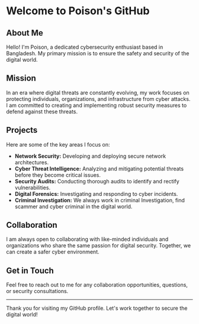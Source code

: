 # Welcome to Poison's GitHub

## About Me
Hello! I'm Poison, a dedicated cybersecurity enthusiast based in Bangladesh. My primary mission is to ensure the safety and security of the digital world.

## Mission
In an era where digital threats are constantly evolving, my work focuses on protecting individuals, organizations, and infrastructure from cyber attacks. I am committed to creating and implementing robust security measures to defend against these threats.

## Projects
Here are some of the key areas I focus on:
- **Network Security:** Developing and deploying secure network architectures.
- **Cyber Threat Intelligence:** Analyzing and mitigating potential threats before they become critical issues.
- **Security Audits:** Conducting thorough audits to identify and rectify vulnerabilities.
- **Digital Forensics:** Investigating and responding to cyber incidents.
- **Criminal Investigation:** We always work in criminal Investigation, find scammer and cyber criminal in the digital world. 

## Collaboration
I am always open to collaborating with like-minded individuals and organizations who share the same passion for digital security. Together, we can create a safer cyber environment.

## Get in Touch
Feel free to reach out to me for any collaboration opportunities, questions, or security consultations.

---

Thank you for visiting my GitHub profile. Let's work together to secure the digital world!
